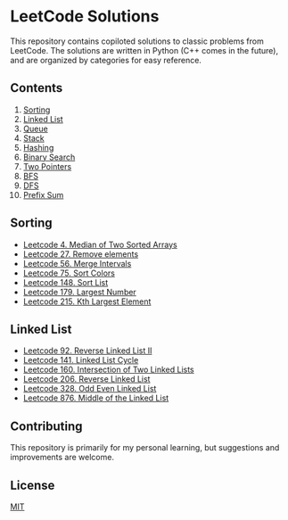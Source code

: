 # LeetCode Solutions

This repository contains copiloted solutions to classic problems from LeetCode. The solutions are written in Python (C++ comes in the future), and are organized by categories for easy reference.

## Contents

1. [Sorting](#sorting)
2. [Linked List](#linked-list)
3. [Queue](#queue)
4. [Stack](#stack)
5. [Hashing](#hashing)
6. [Binary Search](#binary-search)
7. [Two Pointers](#two-pointers)
8. [BFS](#bfs)
9. [DFS](#dfs)
10. [Prefix Sum](#prefix-sum)

## Sorting

- [Leetcode 4. Median of Two Sorted Arrays](Sorting/4_Median_of_Two_Sorted_Arrays.md)
- [Leetcode 27. Remove elements](Sorting/27_Remove_elements.md)
- [Leetcode 56. Merge Intervals](Sorting/56_Merge_Intervals.md)
- [Leetcode 75. Sort Colors](Sorting/75_Sort_Colors.md)
- [Leetcode 148. Sort List](Sorting/148_Sort_List.md)
- [Leetcode 179. Largest Number](Sorting/179_Largest_Number.md)
- [Leetcode 215. Kth Largest Element](Sorting/215_Kth_Largest_Element.md)

## Linked List

- [Leetcode 92. Reverse Linked List II](Linked_List/92_Reverse_Linked_List_II.md)
- [Leetcode 141. Linked List Cycle](Linked_List/141_Linked_List_Cycle.md)
- [Leetcode 160. Intersection of Two Linked Lists](Linked_List/160_Intersection_of_Two_Linked_Lists.md)
- [Leetcode 206. Reverse Linked List](Linked_List/206_Reverse_Linked_List.md)
- [Leetcode 328. Odd Even Linked List](Linked_List/328_Odd_Even_Linked_List.md)
- [Leetcode 876. Middle of the Linked List](Linked_List/876_Middle_of_the_Linked_List.md)


<!-- Add the rest of the categories and problems here -->

## Contributing

This repository is primarily for my personal learning, but suggestions and improvements are welcome.

## License

[MIT](LICENSE)
